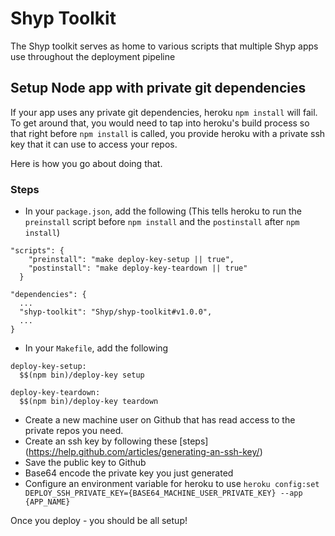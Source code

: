 # Shyp Toolkit

The Shyp toolkit serves as home to various scripts that multiple Shyp apps use throughout the deployment pipeline

## Setup Node app with private git dependencies

If your app uses any private git dependencies, heroku `npm install` will fail. To get around that, you would need to tap into heroku's build process so that right before `npm install` is called, you provide heroku with a private ssh key that it can use to access your repos.

Here is how you go about doing that.

### Steps
- In your `package.json`, add the following (This tells heroku to run the `preinstall` script before `npm install` and the `postinstall` after `npm install`)
```
"scripts": {
    "preinstall": "make deploy-key-setup || true",
    "postinstall": "make deploy-key-teardown || true"
  }

"dependencies": {
  ...
  "shyp-toolkit": "Shyp/shyp-toolkit#v1.0.0",
  ...
}
```

- In your `Makefile`, add the following

```
deploy-key-setup:
  $$(npm bin)/deploy-key setup

deploy-key-teardown:
  $$(npm bin)/deploy-key teardown
```

- Create a new machine user on Github that has read access to the private repos you need.
- Create an ssh key by following these [steps] (https://help.github.com/articles/generating-an-ssh-key/)
- Save the public key to Github
- Base64 encode the private key you just generated
- Configure an environment variable for heroku to use
`heroku config:set DEPLOY_SSH_PRIVATE_KEY={BASE64_MACHINE_USER_PRIVATE_KEY} --app {APP_NAME}`

Once you deploy - you should be all setup!
